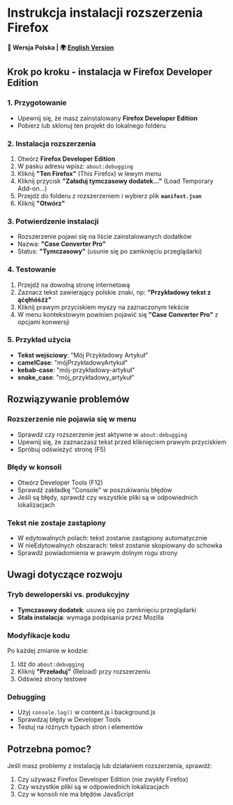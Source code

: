 # Instrukcja instalacji rozszerzenia Firefox

**📖 Wersja Polska | 🌍 [English Version](INSTALL.md)**

## Krok po kroku - instalacja w Firefox Developer Edition

### 1. Przygotowanie
- Upewnij się, że masz zainstalowany **Firefox Developer Edition**
- Pobierz lub sklonuj ten projekt do lokalnego folderu

### 2. Instalacja rozszerzenia
1. Otwórz **Firefox Developer Edition**
2. W pasku adresu wpisz: `about:debugging`
3. Kliknij **"Ten Firefox"** (This Firefox) w lewym menu
4. Kliknij przycisk **"Załaduj tymczasowy dodatek..."** (Load Temporary Add-on...)
5. Przejdź do folderu z rozszerzeniem i wybierz plik **`manifest.json`**
6. Kliknij **"Otwórz"**

### 3. Potwierdzenie instalacji
- Rozszerzenie pojawi się na liście zainstalowanych dodatków
- Nazwa: **"Case Converter Pro"**
- Status: **"Tymczasowy"** (usunie się po zamknięciu przeglądarki)

### 4. Testowanie
1. Przejdź na dowolną stronę internetową
2. Zaznacz tekst zawierający polskie znaki, np: **"Przykładowy tekst z ąćęłńóśźż"**
3. Kliknij prawym przyciskiem myszy na zaznaczonym tekście
4. W menu kontekstowym powinien pojawić się **"Case Converter Pro"** z opcjami konwersji

### 5. Przykład użycia
- **Tekst wejściowy**: "Mój Przykładowy Artykuł"
- **camelCase**: "mójPrzykładowyArtykuł"
- **kebab-case**: "mój-przykładowy-artykuł"
- **snake_case**: "mój_przykładowy_artykuł"

## Rozwiązywanie problemów

### Rozszerzenie nie pojawia się w menu
- Sprawdź czy rozszerzenie jest aktywne w `about:debugging`
- Upewnij się, że zaznaczasz tekst przed kliknięciem prawym przyciskiem
- Spróbuj odświeżyć stronę (F5)

### Błędy w konsoli
- Otwórz Developer Tools (F12)
- Sprawdź zakładkę "Console" w poszukiwaniu błędów
- Jeśli są błędy, sprawdź czy wszystkie pliki są w odpowiednich lokalizacjach

### Tekst nie zostaje zastąpiony
- W edytowalnych polach: tekst zostanie zastąpiony automatycznie
- W nieEdytowalnych obszarach: tekst zostanie skopiowany do schowka
- Sprawdź powiadomienia w prawym dolnym rogu strony

## Uwagi dotyczące rozwoju

### Tryb deweloperski vs. produkcyjny
- **Tymczasowy dodatek**: usuwa się po zamknięciu przeglądarki
- **Stała instalacja**: wymaga podpisania przez Mozilla

### Modyfikacje kodu
Po każdej zmianie w kodzie:
1. Idź do `about:debugging`
2. Kliknij **"Przeładuj"** (Reload) przy rozszerzeniu
3. Odśwież strony testowe

### Debugging
- Użyj `console.log()` w content.js i background.js
- Sprawdzaj błędy w Developer Tools
- Testuj na różnych typach stron i elementów

## Potrzebna pomoc?

Jeśli masz problemy z instalacją lub działaniem rozszerzenia, sprawdź:
1. Czy używasz Firefox Developer Edition (nie zwykły Firefox)
2. Czy wszystkie pliki są w odpowiednich lokalizacjach
3. Czy w konsoli nie ma błędów JavaScript
